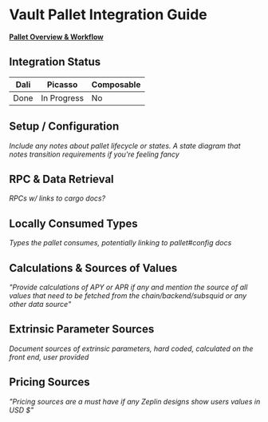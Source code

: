 # Vault Pallet Integration Guide

[**Pallet Overview & Workflow**](../vault.md)

## Integration Status

<!-- TODO -->

| Dali | Picasso     | Composable |
| ---- | ----------- | ---------- |
| Done | In Progress | No         |

## Setup / Configuration

*Include any notes about pallet lifecycle or states. A state diagram that notes
transition requirements if you're feeling fancy*

## RPC & Data Retrieval

*RPCs w/ links to cargo docs?*

## Locally Consumed Types

*Types the pallet consumes, potentially linking to pallet#config docs*

## Calculations & Sources of Values

*"Provide calculations of APY or APR if any and mention the source of all values
that need to be fetched from the chain/backend/subsquid or any other data
source"*

## Extrinsic Parameter Sources

*Document sources of extrinsic parameters, hard coded, calculated on the front
end, user provided*

## Pricing Sources

*"Pricing sources are a must have if any Zeplin designs show users values in USD
$"*
